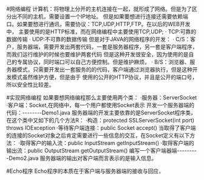 #网络编程
    计算机：将物理上分开的主机连接在一起，就形成了网络。但是为了区分出不同的主机，需要设置一个IP地址。
    但是如果要想进行连接还需要依赖端口。如果要想进行通讯，需要协议：TCP,UDP,HTTP,FTP。在以后的WEB开发中，
    主要使用的是HTTP标准，而在网络编程中主要使用TCP,UDP;
        · TCP:可靠的数据传输
        · UDP:不可靠的数据传输
    但是对于JAVA的网络程序的开发：
        · C/S：客户，服务器端，需要开发出两套代码，一套是服务器程序，另一套是客户端程序，而我们运行维护的时候也要维护两套代码
               但是这种开发很安全，因为使用的是自己的专属协议，同时端口可以自己方便控制。但是维护麻烦，
        · B/S：浏览器、服务器模式，只需要开发出一套服务的的代码，客户端通过浏览器执行，但是这种开发模式虽然维护方便，但是由于
                使用的公开的HTTP协议，并且是公开的端口号，所以安全性比较差。

#实现网络编程
    如果要想网络编程那么主要使用两个类：
        ·服务器：ServerSocket
        ·客户端：Socket,在网络中，每一个用户都使用Socket表示
开发一个服务器端的代码：--------Demo1.java
    服务器端的开发主要依靠的是ServerSocket程序类，在这个类中又如下的几个方法R：
        ·构造：protected SSLServerSocket(int port) throws IOException
        ·等待客户端连接：public Socket accept()
    当取得了客户端的连接的Socket对象之后肯定需要进行一些信息的交互，在Socket定义有以下方法：
        ·取得客户的输入流：public InputStream getInputStream()
        ·取得客户端的输出流：public OutputStream getOutputStream()
编写一个客户端器端---------Demo2.java
    服务器端的输出对客户端而言表示的是输入信息。

#Echo程序
    Echo程序的本质在于客户端与服务器端的接收与回应，


    